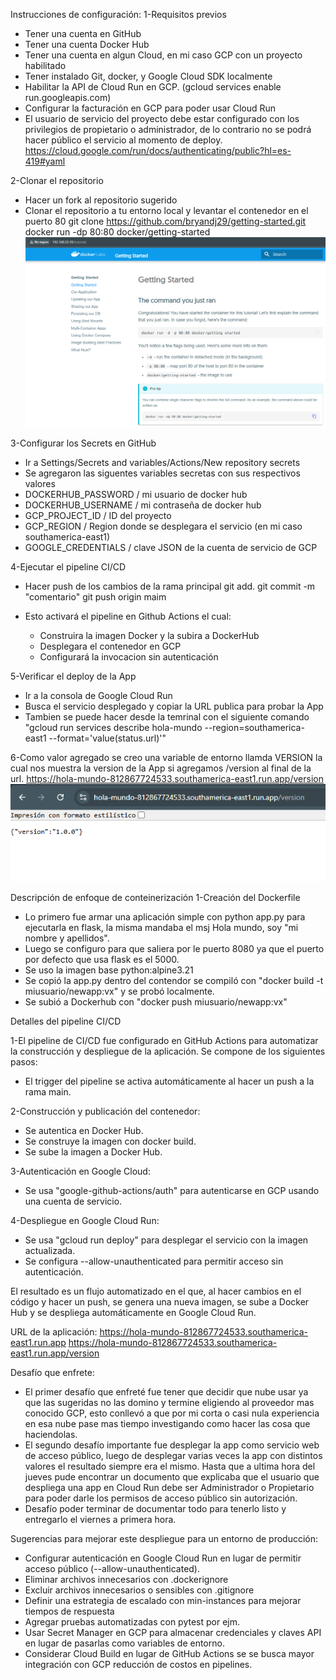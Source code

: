 Instrucciones de configuración:
1-Requisitos previos
- Tener una cuenta en GitHub
- Tener una cuenta Docker Hub
- Tener una cuenta en algun Cloud, en mi caso GCP con un proyecto habilitado
- Tener instalado Git, docker, y Google Cloud SDK localmente
- Habilitar la API de Cloud Run en GCP. (gcloud services enable run.googleapis.com)
- Configurar la facturación en GCP para poder usar Cloud Run
- El usuario de servicio del proyecto debe estar configurado con los privilegios de propietario o administrador, de lo contrario no se podrá hacer público el servicio al momento de deploy. https://cloud.google.com/run/docs/authenticating/public?hl=es-419#yaml

2-Clonar el repositorio
- Hacer un fork al repositorio sugerido 
- Clonar el repositorio a tu entorno local y levantar el contenedor en el puerto 80
git clone https://github.com/bryandj29/getting-started.git
docker run -dp 80:80 docker/getting-started
![alt text](image.png)

3-Configurar los Secrets en GitHub
- Ir a Settings/Secrets and variables/Actions/New repository secrets
- Se agregaron las siguentes variables secretas con sus respectivos valores
 - DOCKERHUB_PASSWORD / mi usuario de docker hub
 - DOCKERHUB_USERNAME / mi contraseña de docker hub
 - GCP_PROJECT_ID / ID del proyecto
 - GCP_REGION / Region donde se desplegara el servicio (en mi caso southamerica-east1)
 - GOOGLE_CREDENTIALS / clave JSON de la cuenta de servicio de GCP

4-Ejecutar el pipeline CI/CD
- Hacer push de los cambios de la rama principal
git add. 
git commit -m "comentario"
git push origin maim

- Esto activará el pipeline en Github Actions el cual: 
  - Construira la imagen Docker y la subira a DockerHub
  - Desplegara el contenedor en GCP
  - Configurará la invocacion sin autenticación

5-Verificar el deploy de la App
- Ir a la consola de Google Cloud Run
- Busca el servicio desplegado y copiar la URL publica para probar la App
- Tambien se puede hacer desde la temrinal con el siguiente comando "gcloud run services describe hola-mundo --region=southamerica-east1 --format='value(status.url)'"

6-Como valor agregado se creo una variable de entorno llamda VERSION la cual nos muestra la version de la App si agregamos /version al final de la url.
https://hola-mundo-812867724533.southamerica-east1.run.app/version
![s](image-1.png)

Descripción de enfoque de conteinerización
1-Creación del Dockerfile
- Lo primero fue armar una aplicación simple con python app.py para ejecutarla en flask, la misma mandaba el msj Hola mundo, soy "mi nombre y apellidos". 
- Luego se configuro para que saliera por le puerto 8080 ya que el puerto por defecto que usa flask es el 5000.
- Se uso la imagen base python:alpine3.21
- Se copió la app.py dentro del contendor se compiló con "docker build -t miusuario/newapp:vx" y se probó localmente.
- Se subió a Dockerhub con "docker push miusuario/newapp:vx"

Detalles del pipeline CI/CD

1-El pipeline de CI/CD fue configurado en GitHub Actions para automatizar la construcción y despliegue de la aplicación. Se compone de los siguientes pasos:
- El trigger del pipeline se activa automáticamente al hacer un push a la rama main.

2-Construcción y publicación del contenedor:
- Se autentica en Docker Hub.
- Se construye la imagen con docker build.
- Se sube la imagen a Docker Hub.

3-Autenticación en Google Cloud:
- Se usa "google-github-actions/auth" para autenticarse en GCP usando una cuenta de servicio.

4-Despliegue en Google Cloud Run:
- Se usa "gcloud run deploy" para desplegar el servicio con la imagen actualizada.
- Se configura --allow-unauthenticated para permitir acceso sin autenticación.

El resultado es un flujo automatizado en el que, al hacer cambios en el código y hacer un push, se genera una nueva imagen, se sube a Docker Hub y se despliega automáticamente en Google Cloud Run.

URL de la aplicación:
https://hola-mundo-812867724533.southamerica-east1.run.app
https://hola-mundo-812867724533.southamerica-east1.run.app/version

Desafío que enfrete:

- El primer desafío que enfreté fue tener que decidir que nube usar ya que las sugeridas no las domino y termine eligiendo al proveedor mas conocido GCP, esto conllevó a que por mi corta o casi nula experiencia en esa nube pase mas tiempo investigando como hacer las cosa que haciendolas.
- El segundo desafío importante fue desplegar la app como servicio web de acceso público, luego de desplegar varias veces la app con distintos valores el resultado siempre era el mismo. Hasta que a ultima hora del jueves pude encontrar un documento que explicaba que el usuario que despliega una app en Cloud Run debe ser Administrador o Propietario para poder darle los permisos de acceso público sin autorización.
- Desafío poder terminar de documentar todo para tenerlo listo y entregarlo el viernes a primera hora.

Sugerencias para mejorar este despliegue para un entorno de producción:

- Configurar autenticación en Google Cloud Run en lugar de permitir acceso público (--allow-unauthenticated).
- Eliminar archivos innecesarios con .dockerignore
- Excluir archivos innecesarios o sensibles con .gitignore
- Definir una estrategia de escalado con min-instances para mejorar tiempos de respuesta
- Agregar pruebas automatizadas con pytest por ejm.
- Usar Secret Manager en GCP para almacenar credenciales y claves API en lugar de pasarlas como variables de entorno.
- Considerar Cloud Build en lugar de GitHub Actions se se busca mayor integración con GCP reducción de costos en pipelines.
